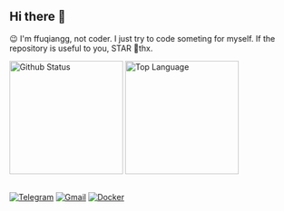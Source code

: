 ## Hi there 👋
😉 I'm ffuqiangg, not coder. I just try to code someting for myself. If the repository is useful to you, STAR 🙏thx.

<div align="left">
  <img height="200em" alt="Github Status" src="https://github-readme-stats.vercel.app/api?username=ffuqiangg&show_icons=true&card_width=420&line_height=27&hide_title=false"/>
  <img height="200em" alt="Top Language" src="https://github-readme-stats.vercel.app/api/top-langs/?username=ffuqiangg&hide_border=false&hide_title=false"/>
</div>

##  
[![Telegram](https://img.shields.io/badge/-Telegram-413f42?style=flat&logo=telegram&logoColor=white)](https://t.me/ffuqiangg)
[![Gmail](https://img.shields.io/badge/-Gmail-red?style=flat&logo=gmail&logoColor=white)](mailto:ffuqiangg@gmail.com)
[![Docker](https://img.shields.io/badge/-Docker-informational?style=flat&logo=docker&logoColor=white)](https://hub.docker.com/u/ffuqiangg)
